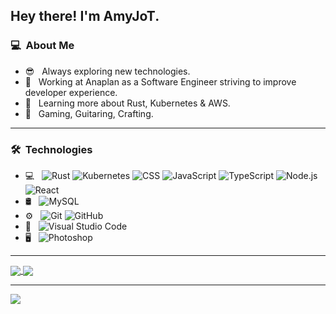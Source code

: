 <h2> Hey there! I'm AmyJoT.</h2>

<h3> 💻 &nbsp;About Me </h3>

- 😎 &nbsp; Always exploring new technologies.
- 💼 &nbsp; Working at Anaplan as a Software Engineer striving to improve developer experience.
- 🐣 &nbsp; Learning more about Rust, Kubernetes & AWS.
- 🎈 &nbsp; Gaming, Guitaring, Crafting. 

---


<h3> 🛠 &nbsp;Technologies</h3>

- 💻 &nbsp;
  ![Rust](https://img.shields.io/badge/Rust-000000?style=for-the-badge&logo=rust&logoColor=white)
  ![Kubernetes](https://img.shields.io/badge/kubernetes-%23326ce5.svg?style=for-the-badge&logo=kubernetes&logoColor=white)
  ![CSS](https://img.shields.io/badge/-CSS-333333?style=flat&logo=CSS3&logoColor=1572B6)
  ![JavaScript](https://img.shields.io/badge/-JavaScript-333333?style=flat&logo=javascript)
  ![TypeScript](https://img.shields.io/badge/-TypeScript-333333?style=flat&logo=TypeScript)
  ![Node.js](https://img.shields.io/badge/-Node.js-333333?style=flat&logo=node.js)
  ![React](https://img.shields.io/badge/-React-333333?style=flat&logo=react)
- 🛢 &nbsp;
  ![MySQL](https://img.shields.io/badge/-MySQL-333333?style=flat&logo=mysql)
- ⚙️ &nbsp;
  ![Git](https://img.shields.io/badge/-Git-333333?style=flat&logo=git)
  ![GitHub](https://img.shields.io/badge/-GitHub-333333?style=flat&logo=github)
- 🔧 &nbsp;
  ![Visual Studio Code](https://img.shields.io/badge/-Visual%20Studio%20Code-333333?style=flat&logo=visual-studio-code&logoColor=007ACC)
- 🖥 &nbsp;
  ![Photoshop](https://img.shields.io/badge/-Photoshop-333333?style=flat&logo=adobe-photoshop)
 
---

<a href="https://github.com/anuraghazra/github-readme-stats">

 <img align="center" src="https://github-readme-stats.vercel.app/api?username=AmyJoT&show_icons=true&theme=cobalt" />
</a>
<a href="https://github.com/anuraghazra/github-readme-stats">
 <img align="center" src="https://github-readme-stats.vercel.app/api/top-langs/?username=AmyJoT&theme=cobalt" />
</a>


---
 <img align="center" src="https://profile-counter.glitch.me/AmyJoT/count.svg" />
